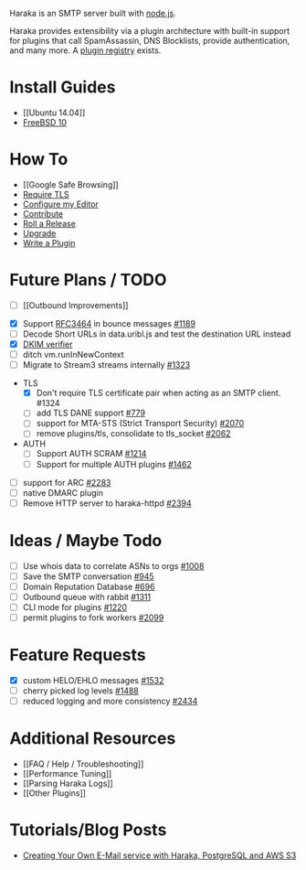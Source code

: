 Haraka is an SMTP server built with [node.js](http://nodejs.org/).

Haraka provides extensibility via a plugin architecture with built-in support for plugins that call SpamAssassin, DNS Blocklists, provide authentication, and many more. A [plugin registry](https://github.com/haraka/Haraka/blob/master/Plugins.md) exists.

# Install Guides

* [[Ubuntu 14.04]]
* [FreeBSD 10](http://www.tnpi.net/wiki/MT6_SMTP)

# How To
* [[Google Safe Browsing]]
* [Require TLS](Setting-up-TLS-with-CA-certificates)
* [Configure my Editor](https://github.com/haraka/Haraka/wiki/Editor-Settings)
* [Contribute](Contributing)
* [Roll a Release](Release-Process)
* [Upgrade](Upgrade)
* [Write a Plugin](Write-a-Plugin)

# Future Plans / TODO
* [ ] [[Outbound Improvements]]
- [x] Support [RFC3464](http://tools.ietf.org/html/rfc3464) in bounce messages [#1189](https://github.com/haraka/Haraka/issues/1189)
- [ ] Decode Short URLs in data.uribl.js and test the destination URL instead
- [x] [DKIM verifier](https://github.com/haraka/Haraka/blob/master/plugins/dkim_verify.js)
- [ ] ditch vm.runInNewContext
- [ ] Migrate to Stream3 streams internally [#1323](https://github.com/haraka/Haraka/issues/1323)
- TLS
    - [X] Don't require TLS certificate pair when acting as an SMTP client. #1324
    - [ ] add TLS DANE support [#779](https://github.com/haraka/Haraka/issues/779)
    - [ ] support for MTA-STS (Strict Transport Security) [#2070](https://github.com/haraka/Haraka/issues/2070)
    - [ ] remove plugins/tls, consolidate to tls_socket [#2062](https://github.com/haraka/Haraka/issues/2062)
- AUTH
    - [ ] Support AUTH SCRAM [#1214](https://github.com/haraka/Haraka/issues/1214)
    - [ ] Support for multiple AUTH plugins [#1462](https://github.com/haraka/Haraka/issues/1462)
- [ ] support for ARC [#2283](https://github.com/haraka/Haraka/issues/2283)
- [ ] native DMARC plugin
- [ ] Remove HTTP server to haraka-httpd [#2394](https://github.com/haraka/Haraka/issues/2394)

# Ideas / Maybe Todo
- [ ] Use whois data to correlate ASNs to orgs [#1008](https://github.com/haraka/Haraka/issues/1008)
- [ ] Save the SMTP conversation [#945](https://github.com/haraka/Haraka/issues/945)
- [ ] Domain Reputation Database [#696](https://github.com/haraka/Haraka/issues/696)
- [ ] Outbound queue with rabbit [#1311](https://github.com/haraka/Haraka/issues/1311)
- [ ] CLI mode for plugins [#1220](https://github.com/haraka/Haraka/issues/1220)
- [ ] permit plugins to fork workers [#2099](https://github.com/haraka/Haraka/issues/2099)

# Feature Requests

- [x] custom HELO/EHLO messages [#1532](https://github.com/haraka/Haraka/issues/1532)
- [ ] cherry picked log levels [#1488](https://github.com/haraka/Haraka/issues/1488)
- [ ] reduced logging and more consistency [#2434](/haraka/Haraka/issues/2434)

# Additional Resources
* [[FAQ / Help / Troubleshooting]]
* [[Performance Tuning]]
* [[Parsing Haraka Logs]]
* [[Other Plugins]]

# Tutorials/Blog Posts
* [Creating Your Own E-Mail service with Haraka, PostgreSQL and AWS S3](http://thihara.github.io/Creating-E-Mail-Service-with-Haraka/)